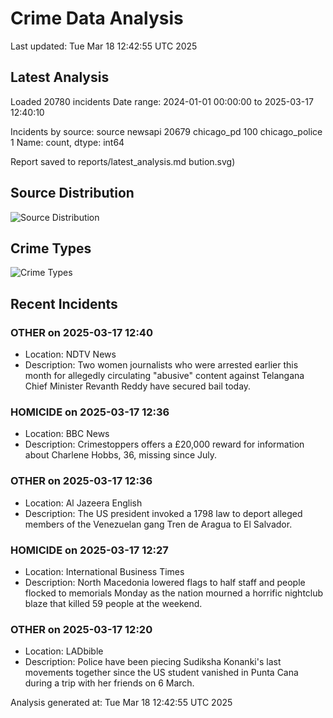 # Crime Data Analysis
Last updated: Tue Mar 18 12:42:55 UTC 2025

## Latest Analysis

Loaded 20780 incidents
Date range: 2024-01-01 00:00:00 to 2025-03-17 12:40:10

Incidents by source:
source
newsapi           20679
chicago_pd          100
chicago_police        1
Name: count, dtype: int64

Report saved to reports/latest_analysis.md
bution.svg)

## Source Distribution
![Source Distribution](images/source_distribution.svg)

## Crime Types
![Crime Types](images/crime_types.svg)

## Recent Incidents

### OTHER on 2025-03-17 12:40
- Location: NDTV News
- Description: Two women journalists who were arrested earlier this month for allegedly circulating &quot;abusive&quot; content against Telangana Chief Minister Revanth Reddy have secured bail today.


### HOMICIDE on 2025-03-17 12:36
- Location: BBC News
- Description: Crimestoppers offers a £20,000 reward for information about Charlene Hobbs, 36, missing since July.


### OTHER on 2025-03-17 12:36
- Location: Al Jazeera English
- Description: The US president invoked a 1798 law to deport alleged members of the Venezuelan gang Tren de Aragua to El Salvador.


### HOMICIDE on 2025-03-17 12:27
- Location: International Business Times
- Description: North Macedonia lowered flags to half staff and people flocked to memorials Monday as the nation mourned a horrific nightclub blaze that killed 59 people at the weekend.


### OTHER on 2025-03-17 12:20
- Location: LADbible
- Description: Police have been piecing Sudiksha Konanki's last movements together since the US student vanished in Punta Cana during a trip with her friends on 6 March.

Analysis generated at: Tue Mar 18 12:42:55 UTC 2025
